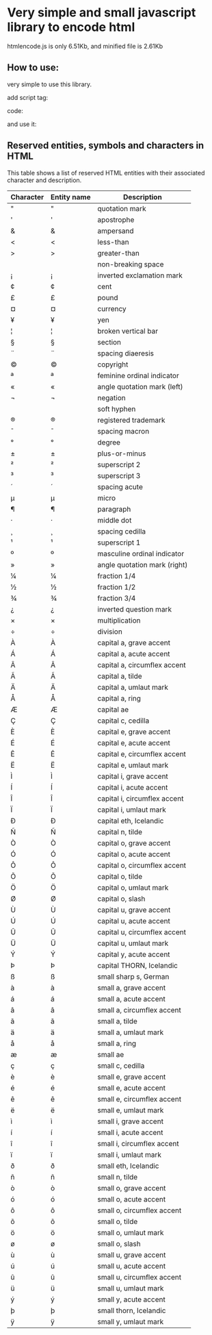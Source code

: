 ﻿# Very simple and small javascript library to encode html

htmlencode.js is only 6.51Kb, and minified file is 2.61Kb

## How to use:

very simple to use this library.

add script tag:

code:
<script src="htmlencode.js"></script>

and use it:

<script>
    var encodedHTML = htmlEncode(htmlStr)
</script>

## Reserved entities, symbols and characters in HTML
This table shows a list of reserved HTML entities with their associated character and description.

|Character|Entity name|Description|
|--- |--- |--- |
|"|&quot;|quotation mark|
|'|&apos;|apostrophe|
|&|&amp;|ampersand|
|<|&lt;|less-than|
|>|&gt;|greater-than|
||&nbsp;|non-breaking space|
|¡|&iexcl;|inverted exclamation mark|
|¢|&cent;|cent|
|£|&pound;|pound|
|¤|&curren;|currency|
|¥|&yen;|yen|
|¦|&brvbar;|broken vertical bar|
|§|&sect;|section|
|¨|&uml;|spacing diaeresis|
|©|&copy;|copyright|
|ª|&ordf;|feminine ordinal indicator|
|«|&laquo;|angle quotation mark (left)|
|¬|&not;|negation|
|­|&shy;|soft hyphen|
|®|&reg;|registered trademark|
|¯|&macr;|spacing macron|
|°|&deg;|degree|
|±|&plusmn;|plus-or-minus|
|²|&sup2;|superscript 2|
|³|&sup3;|superscript 3|
|´|&acute;|spacing acute|
|µ|&micro;|micro|
|¶|&para;|paragraph|
|·|&middot;|middle dot|
|¸|&cedil;|spacing cedilla|
|¹|&sup1;|superscript 1|
|º|&ordm;|masculine ordinal indicator|
|»|&raquo;|angle quotation mark (right)|
|¼|&frac14;|fraction 1/4|
|½|&frac12;|fraction 1/2|
|¾|&frac34;|fraction 3/4|
|¿|&iquest;|inverted question mark|
|×|&times;|multiplication|
|÷|&divide;|division|
|À|&Agrave;|capital a, grave accent|
|Á|&Aacute;|capital a, acute accent|
|Â|&Acirc;|capital a, circumflex accent|
|Ã|&Atilde;|capital a, tilde|
|Ä|&Auml;|capital a, umlaut mark|
|Å|&Aring;|capital a, ring|
|Æ|&AElig;|capital ae|
|Ç|&Ccedil;|capital c, cedilla|
|È|&Egrave;|capital e, grave accent|
|É|&Eacute;|capital e, acute accent|
|Ê|&Ecirc;|capital e, circumflex accent|
|Ë|&Euml;|capital e, umlaut mark|
|Ì|&Igrave;|capital i, grave accent|
|Í|&Iacute;|capital i, acute accent|
|Î|&Icirc;|capital i, circumflex accent|
|Ï|&Iuml;|capital i, umlaut mark|
|Ð|&ETH;|capital eth, Icelandic|
|Ñ|&Ntilde;|capital n, tilde|
|Ò|&Ograve;|capital o, grave accent|
|Ó|&Oacute;|capital o, acute accent|
|Ô|&Ocirc;|capital o, circumflex accent|
|Õ|&Otilde;|capital o, tilde|
|Ö|&Ouml;|capital o, umlaut mark|
|Ø|&Oslash;|capital o, slash|
|Ù|&Ugrave;|capital u, grave accent|
|Ú|&Uacute;|capital u, acute accent|
|Û|&Ucirc;|capital u, circumflex accent|
|Ü|&Uuml;|capital u, umlaut mark|
|Ý|&Yacute;|capital y, acute accent|
|Þ|&THORN;|capital THORN, Icelandic|
|ß|&szlig;|small sharp s, German|
|à|&agrave;|small a, grave accent|
|á|&aacute;|small a, acute accent|
|â|&acirc;|small a, circumflex accent|
|ã|&atilde;|small a, tilde|
|ä|&auml;|small a, umlaut mark|
|å|&aring;|small a, ring|
|æ|&aelig;|small ae|
|ç|&ccedil;|small c, cedilla|
|è|&egrave;|small e, grave accent|
|é|&eacute;|small e, acute accent|
|ê|&ecirc;|small e, circumflex accent|
|ë|&euml;|small e, umlaut mark|
|ì|&igrave;|small i, grave accent|
|í|&iacute;|small i, acute accent|
|î|&icirc;|small i, circumflex accent|
|ï|&iuml;|small i, umlaut mark|
|ð|&eth;|small eth, Icelandic|
|ñ|&ntilde;|small n, tilde|
|ò|&ograve;|small o, grave accent|
|ó|&oacute;|small o, acute accent|
|ô|&ocirc;|small o, circumflex accent|
|õ|&otilde;|small o, tilde|
|ö|&ouml;|small o, umlaut mark|
|ø|&oslash;|small o, slash|
|ù|&ugrave;|small u, grave accent|
|ú|&uacute;|small u, acute accent|
|û|&ucirc;|small u, circumflex accent|
|ü|&uuml;|small u, umlaut mark|
|ý|&yacute;|small y, acute accent|
|þ|&thorn;|small thorn, Icelandic|
|ÿ|&yuml;|small y, umlaut mark|
